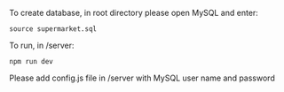 To create database, in root directory please open MySQL and enter: 

	source supermarket.sql

To run, in /server:

	npm run dev

Please add config.js file in /server with MySQL user name and  password
